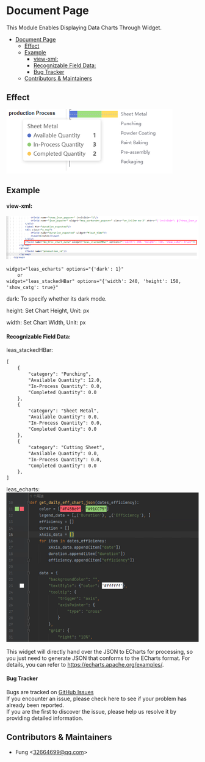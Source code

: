 
# Document Page

This Module Enables Displaying Data Charts Through Widget.

<!-- TOC -->
* [Document Page](#document-page)
  * [Effect](#effect)
  * [Example](#example)
      * [view-xml:](#view-xml)
      * [Recognizable Field Data:](#recognizable-field-data)
      * [Bug Tracker](#bug-tracker)
  * [Contributors & Maintainers](#contributors--maintainers)
<!-- TOC -->

## Effect
![](\static\description\Effect01.jpg)

## Example
#### view-xml:
![](\static\description\Example01.jpg)
````
widget="leas_echarts" options="{'dark': 1}"
    or
widget="leas_stackedHBar" options="{'width': 240, 'height': 150, 'show_catg': true}"
````
dark: To specify whether its dark mode.

height: Set Chart Height, Unit: px

width: Set Chart Width, Unit: px

#### Recognizable Field Data:
leas_stackedHBar:
````
[
    {
        "category": "Punching",
        "Available Quantity": 12.0,
        "In-Process Quantity": 0.0,
        "Completed Quantity": 0.0
    },
    {
        "category": "Sheet Metal",
        "Available Quantity": 0.0,
        "In-Process Quantity": 0.0,
        "Completed Quantity": 0.0
    },
    {
        "category": "Cutting Sheet",
        "Available Quantity": 0.0,
        "In-Process Quantity": 0.0,
        "Completed Quantity": 0.0
    },
]
````
leas_echarts:
![](\static\description\Example02.png)

This widget will directly hand over the JSON to ECharts for processing, so you just need to generate JSON that conforms to the ECharts format. For details, you can refer to https://echarts.apache.org/examples/.

#### Bug Tracker
Bugs are tracked on [GitHub Issues](https://github.com/fenglander/leas_chart_widget/issues>)  
If you encounter an issue, please check here to see if your problem has already been reported.  
If you are the first to discover the issue, please help us resolve it by providing detailed information.

## Contributors & Maintainers

* Fung <[32664699@qq.com](32664699@qq.com)>

